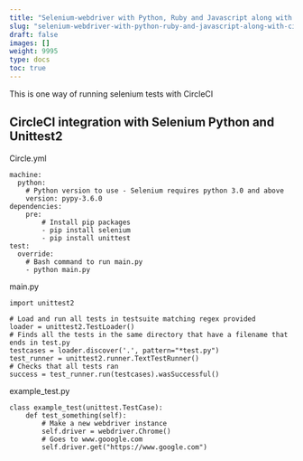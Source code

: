 ```yaml
---
title: "Selenium-webdriver with Python, Ruby and Javascript along with CI tool"
slug: "selenium-webdriver-with-python-ruby-and-javascript-along-with-ci-tool"
draft: false
images: []
weight: 9995
type: docs
toc: true
---
```


This is one way of running selenium tests with CircleCI

## CircleCI integration with Selenium Python and Unittest2
Circle.yml

    machine:
      python:
        # Python version to use - Selenium requires python 3.0 and above
        version: pypy-3.6.0
    dependencies:
        pre:
            # Install pip packages
            - pip install selenium
            - pip install unittest
    test:
      override:
        # Bash command to run main.py
        - python main.py
    
main.py

    import unittest2
    
    # Load and run all tests in testsuite matching regex provided
    loader = unittest2.TestLoader()
    # Finds all the tests in the same directory that have a filename that ends in test.py
    testcases = loader.discover('.', pattern="*test.py")
    test_runner = unittest2.runner.TextTestRunner()
    # Checks that all tests ran
    success = test_runner.run(testcases).wasSuccessful()

example_test.py

    class example_test(unittest.TestCase):
        def test_something(self):
            # Make a new webdriver instance
            self.driver = webdriver.Chrome()
            # Goes to www.gooogle.com
            self.driver.get("https://www.google.com")


